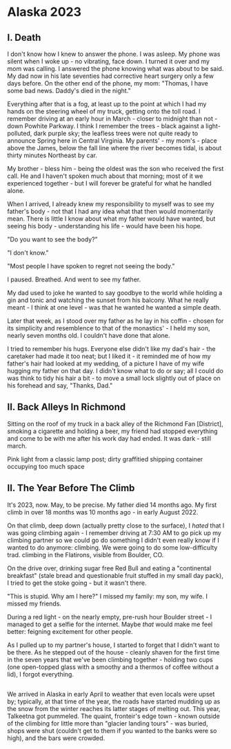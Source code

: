 # Alaska 2023

## I. Death

I don't know how I knew to answer the phone. I was asleep. My phone was silent when I woke up - no vibrating, face down. I turned it over and my mom was calling. I answered the phone knowing what was about to be said. My dad now in his late seventies had corrective heart surgery only a few days before. On the other end of the phone, my mom: "Thomas, I have some bad news. Daddy's died in the night." 

Everything after that is a fog, at least up to the point at which I had my hands on the steering wheel of my truck, getting onto the toll road. I remember driving at an early hour in March - closer to midnight than not - down Powhite Parkway. I think I remember the trees - black against a light-polluted, dark purple sky; the leafless trees were not quite ready to announce Spring here in Central Virginia. My parents' - my mom's - place above the James, below the fall line where the river becomes tidal, is about thirty minutes Northeast by car.

My brother - bless him - being the oldest was the son who received the first call. He and I haven't spoken much about that morning; most of it we experienced together - but I will forever be grateful for what he handled alone. 

When I arrived, I already knew my responsibility to myself was to see my father's body - not that I had any idea what that then would momentarily mean. There is little I know about what my father would have wanted, but seeing his body - understanding his life - would have been his hope.

"Do you want to see the body?"

"I don't know."

"Most people I have spoken to regret not seeing the body."

I paused. Breathed. And went to see my father.

My dad used to joke he wanted to say goodbye to the world while holding a gin and tonic and watching the sunset from his balcony. What he really meant - I think at one level - was that he wanted he wanted a simple death. 

Later that week, as I stood over my father as he lay in his coffin - chosen for its simplicity and resemblence to that of the monastics' - I held my son, nearly seven months old. I couldn't have done that alone. 

I tried to remember his hugs. Everyone else didn't like my dad's hair - the caretaker had made it too neat; but I liked it - it reminded me of how my father's hair had looked at my wedding, of a picture I have of my wife hugging my father on that day. I didn't know what to do or say; all I could do was think to tidy his hair a bit - to move a small lock slightly out of place on his forehead and say, "Thanks, Dad."

## II. Back Alleys In Richmond

Sitting on the roof of my truck in a back alley of the Richmond Fan [District], smoking a cigarette and holding a beer, my friend had stopped everything and come to be with me after his work day had ended. It was dark - still march. 

Pink light from a classic lamp post; dirty graffitied shipping container occupying too much space

## II. The Year Before The Climb

It's 2023, now. May, to be precise. My father died 14 months ago. My first climb in over 18 months was 10 months ago - in early August 2022. 

On that climb, deep down (actually pretty close to the surface), I _hated_ that I was going climbing again - I remember driving at 7:30 AM to go pick up my climbing partner so we could go do something I didn't even really know if I wanted to do anymore: climbing. We were going to do some low-difficulty trad. climbing in the Flatirons, visible from Boulder, CO. 

On the drive over, drinking sugar free Red Bull and eating a "continental breakfast" (stale bread and questionable fruit stuffed in my small day pack), I tried to get the stoke going - but it wasn't there. 

"This is stupid. Why am I here?" I missed my family: my son, my wife. I missed my friends.

During a red light - on the nearly empty, pre-rush hour Boulder street - I managed to get a selfie for the internet. Maybe _that_ would make me feel better: feigning excitement for other people. 

As I pulled up to my partner's house, I started to forget that I didn't want to be there. As he stepped out of the house - cleanly shaven for the first time in the seven years that we've been climbing together - holding two cups (one open-topped glass with a smoothy and a thermos of coffee without a lid), I forgot everything. 






## 

We arrived in Alaska in early April to weather that even locals were upset by; typically, at that time of the year, the roads have started mudding
up as the snow from the winter reaches its latter stages of melting out. This year, Talkeetna got pummeled. The quaint, fronteir's edge town - known
outside of the climbing for little more than "glacier landing tours" - was buried, shops were shut (couldn't get to them if you wanted to the banks
were so high), and the bars were crowded. 
